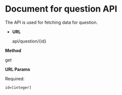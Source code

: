 # Document for question API

The API is used for fetching data for question.

* **URL**

  api/question/{id}

**Method**

  get

**URL Params**

  Required:
 
  `id=[integer]`
